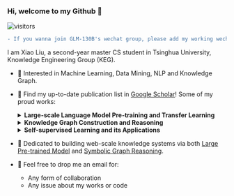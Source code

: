 ### Hi, welcome to my Github 👋

![visitors](https://visitor-badge.glitch.me/badge?page_id=xiao9905.xiao9905&left_color=green&right_color=red)

```diff
- If you wanna join GLM-130B's wechat group, please add my working wechat `shawliu99`
```

I am Xiao Liu, a second-year master CS student in Tsinghua University, Knowledge Engineering Group (KEG).

- 🔭 Interested in Machine Learning, Data Mining, NLP and Knowledge Graph.
- 🌱 Find my up-to-date publication list in [Google Scholar](https://scholar.google.com/citations?user=VKI8EhUAAAAJ)! Some of my proud works:
  
  <details><summary><b>Large-scale Language Model Pre-training and Transfer Learning</b></summary>
  
  * [P-tuning](https://github.com/THUDM/P-tuning) and [P-tuning v2](https://github.com/THUDM/P-tuning-v2): pioneer works on ***prompt tuning***
  * [GLM-130B](https://github.com/THUDM/GLM-130B): probably the best open-sourced LLM so far; an open bilingual (Enligsh & Chinese) pre-trained model with 130 billion parameters based on [GLM](https://github.com/THUDM/GLM); better than GPT-3 175B on LAMBADA and MMLU.
  
  </details>
  
  <details><summary><b>Knowledge Graph Construction and Reasoning</b></summary>
  
  * [SelfKG](https://github.com/THUDM/SelfKG): self-supervised alignment can be comparable to supervised ones, ***Best Paper Nominee*** in WWW 2022.
  * [kgTransformer](https://github.com/THUDM/kgTransformer): pre-training knowledge graph transformers for complex logical reasoning; an interesting use of Mixture-of-Experts (MoE).
  
  </details>
  
  <details><summary><b>Self-supervised Learning and its Applications</b></summary>
  
  * [Self-supervised Learning: Generative or Contrastive](https://arxiv.org/pdf/2006.08218.pdf): one of the most cited survey on self-supervised learning
  
  </details>
- 🤔 Dedicated to building web-scale knowledge systems via both [Large Pre-trained Model](https://github.com/THUDM/GLM-130B) and [Symbolic Graph Reasoning](https://github.com/THUDM/kgTransformer).
- 💬 Feel free to drop me an email for:
  * Any form of collaboration
  * Any issue about my works or code
